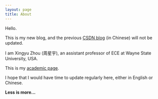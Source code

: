 ```yaml
---
layout: page
title: About
---
```


Hello.

This is my new blog, and the previous [CSDN blog](http://blog.csdn.net/mike190267481) (in Chinese) will not be updated.

I am Xingyu Zhou (周星宇), an assistant professor of ECE at Wayne State University, USA.

This is my [academic page](http://xingyuzhou.org).

I hope that I would have time to update regularly here, either in English or Chinese.


**Less is more...**
